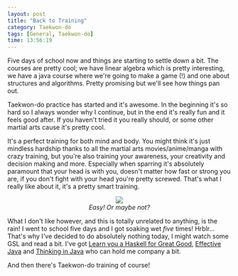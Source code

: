 ```yaml
---
layout: post
title: "Back to Training"
category: Taekwon-do
tags: [General, Taekwon-do]
time: 13:56:19
---
```

Five days of school now and things are starting to settle down a bit. The courses are pretty cool; we have linear algebra which is pretty interesting, we have a java course where we're going to make a game (!) and one about structures and algorithms. Pretty promising but we'll see how things pan out.

Taekwon-do practice has started and it's awesome. In the beginning it's so hard so I always wonder why I continue, but in the end it's really fun and it feels good after. If you haven't tried it you really should, or some other martial arts cause it's pretty cool. 

It's a perfect training for both mind and body. You might think it's just mindless hardship thanks to all the martial arts movies/anime/manga with crazy training, but you're also training your awareness, your creativity and decision making and more. Especially when sparring it's absolutely paramount that your head is with you, doesn't matter how fast or strong you are, if you don't fight with your head you're pretty screwed. That's what I really like about it, it's a pretty smart training.

<center>
  <img src="http://www.iuilhanguil.com.ar/images/tkd.jpg" /><br />
  <em>Easy! Or maybe not?</em>
</center>

What I don't like however, and this is totally unrelated to anything, is the rain! I went to school five days and I got soaking wet *five* times! Hrblr... That's why I've decided to do absolutely nothing today, I might watch some GSL and read a bit. I've got [Learn you a Haskell for Great Good](http://learnyouahaskell.com/), [Effective Java](http://java.sun.com/docs/books/effective/) and [Thinking in Java](http://www.mindview.net/Books/TIJ/) who can hold me company a bit.

And then there's Taekwon-do training of course!

